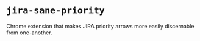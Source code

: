 # `jira-sane-priority`
Chrome extension that makes JIRA priority arrows more easily discernable from one-another.

